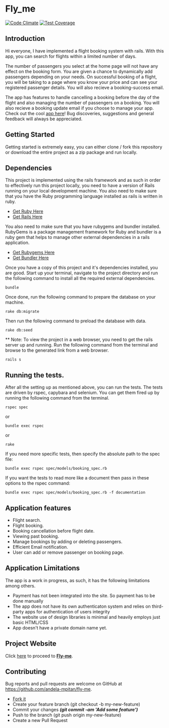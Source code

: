 # Fly_me

[![Code Climate](https://codeclimate.com/github/andela-mpitan/fly_me/badges/gpa.svg)](https://codeclimate.com/github/andela-mpitan/fly_me)  [![Test Coverage](https://codeclimate.com/github/andela-mpitan/fly_me/badges/coverage.svg)](https://codeclimate.com/github/andela-mpitan/fly_me/coverage)

## Introduction
Hi everyone,
I have implemented a flight booking system with rails.
With this app, you can search for flights within a limited number of days.

The  number of passengers you select at the home page will not have any effect on the booking form. You are given a chance to dynamically add passengers depending on your needs. On successful booking of a flight, you will be taking to a page where you know your price and can see your registered passenger details. You will also recieve a booking-success email.

The app has features to handle cancelling a booking before the day of the flight and also managing the number of passengers on a booking.
You will also recieve a booking update email if you choose to manage your app.
Check out the cool [app here](https://fly_me.herokuapp.com/)!
Bug discoveries, suggestions and general feedback will always be appreciated.


## Getting Started
Getting started is extremely easy, you can either clone / fork this repository or download the entire project as a zip package and run locally.

## Dependencies
This project is implemented using the rails framework and as such in order to effectively run this project locally, you need to have a version of Rails running on your local development machine. You also need to make sure that you have the Ruby programming language installed as rails is written in ruby.

* [Get Ruby Here](http://www.ruby-lang.org/)
* [Get Rails Here](http://rubyonrails.org/)

You also need to make sure that you have rubygems and bundler installed. RubyGems is a package management framework for Ruby and bundler is a ruby gem that helps to manage other external dependencies in a rails application.

* [Get Rubygems Here](https://rubygems.org/pages/download)
* [Get Bundler Here](http://bundler.io/)

Once you have a copy of this project and it's dependencies installed, you are good. Start up your terminal, navigate to the project directory and run the following command to install all the required external dependencies.

`bundle`

Once done, run the following command to prepare the database on your machine.

`rake db:migrate`

Then run the following command to preload the database with data.

`rake db:seed`



** Note: To view the project in a web browser, you need to get the rails server up and running. Run the following command from the terminal and browse to the generated link from a web browser.

`rails s`

## Running the tests.

After all the setting up as mentioned above, you can run the tests. The tests are driven by rspec, capybara and selenium. You can get them fired up by running the following command from the terminal.

`rspec spec`

or

`bundle exec rspec`

or

`rake`

If you need more specific tests, then specify the absolute path to the spec file:

`bundle exec rspec spec/models/booking_spec.rb`

If you want the tests to read more like a document then pass in these options to the rspec command:

`bundle exec rspec spec/models/booking_spec.rb -f documentation`

## Application features
* Flight search.
* Flight booking.
* Booking cancellation before flight date.
* Viewing past booking.
* Manage bookings by adding or deleting passengers.
* Efficient Email notification.
* User can add or remove passenger on booking page.

## Application Limitations
The app is a work in progress, as such, it has the following limitations among others.

* Payment has not been integrated into the site. So payment has to be done manually
* The app does not have its own authenticaton system and relies on third-party apps for authentication of users integrity
* The website use of design libraries is minimal and heavily employs just basic HTML/CSS
* App doesn't have a private domain name yet.


## Project Website
Click [here](https://fly-me.herokuapp.com/) to proceed to **[Fly-me](https://fly-me.herokuapp.com/)**.

## Contributing

Bug reports and pull requests are welcome on GitHub at https://github.com/andela-mpitan/fly-me.

* [Fork it]( https://github.com/andela-mpitan/fly-me/fork)
* Create your feature branch (git checkout -b my-new-feature)
* Commit your changes __*(git commit -am 'Add some feature')*__
* Push to the branch (git push origin my-new-feature)
* Create a new Pull Request